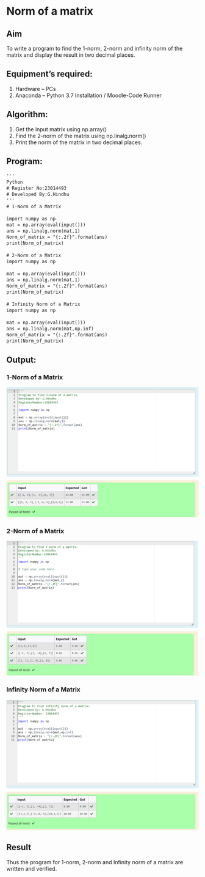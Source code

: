 # Norm of a matrix
## Aim
To write a program to find the 1-norm, 2-norm and infinity norm of the matrix and display the result in two decimal places.
## Equipment’s required:
1.	Hardware – PCs
2.	Anaconda – Python 3.7 Installation / Moodle-Code Runner
## Algorithm:
1. Get the input matrix using np.array()   
2. Find the 2-norm of the matrix using np.linalg.norm()
3. Print the norm of the matrix in two decimal places.
## Program:
```
'''
Python
# Register No:23014493
# Developed By:G.Hindhu
'''
# 1-Norm of a Matrix

import numpy as np
mat = np.array(eval(input()))
ans = np.linalg.norm(mat,1)
Norm_of_matrix = "{:.2f}".format(ans)
print(Norm_of_matrix)

# 2-Norm of a Matrix
import numpy as np

mat = np.array(eval(input()))
ans = np.linalg.norm(mat,1)
Norm_of_matrix = "{:.2f}".format(ans)
print(Norm_of_matrix)

# Infinity Norm of a Matrix
import numpy as np

mat = np.array(eval(input()))
ans = np.linalg.norm(mat,np.inf)
Norm_of_matrix = "{:.2f}".format(ans)
print(Norm_of_matrix)

```
## Output:
### 1-Norm of a Matrix
![Alt text](<Screenshot 2023-12-30 183053.png>)
### 2-Norm of a Matrix
![Alt text](<Screenshot 2023-12-30 182801.png>)
### Infinity Norm of a Matrix
![Alt text](<Screenshot 2023-12-30 182730.png>)
## Result
Thus the program for 1-norm, 2-norm and Infinity norm of a matrix are written and verified.
